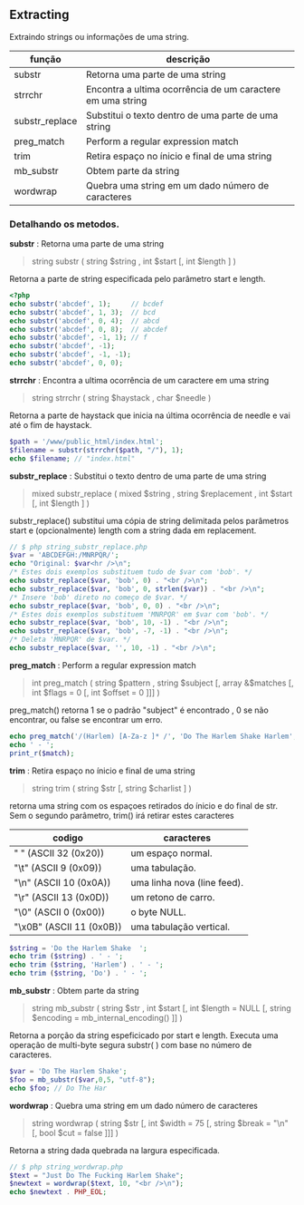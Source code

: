 ## Extracting

Extraindo strings ou informações de uma string.

função | descrição
--- | ---
substr | Retorna uma parte de uma string
strrchr | Encontra a ultima ocorrência de um caractere em uma string
substr_replace | Substitui o texto dentro de uma parte de uma string
preg_match | Perform a regular expression match
trim | Retira espaço no ínicio e final de uma string
mb_substr | Obtem parte da string
wordwrap | Quebra uma string em um dado número de caracteres

### Detalhando os metodos.

**substr** :  Retorna uma parte de uma string

> string substr ( string $string , int $start [, int $length ] )

Retorna a parte de string especificada pelo parâmetro start e length.

```php
<?php
echo substr('abcdef', 1);     // bcdef
echo substr('abcdef', 1, 3);  // bcd
echo substr('abcdef', 0, 4);  // abcd
echo substr('abcdef', 0, 8);  // abcdef
echo substr('abcdef', -1, 1); // f
echo substr('abcdef', -1);
echo substr('abcdef', -1, -1);
echo substr('abcdef', 0, 0);
```

**strrchr** :  Encontra a ultima ocorrência de um caractere em uma string

> string strrchr ( string $haystack , char $needle )

Retorna a parte de haystack que inicia na última ocorrência de needle e vai até o fim de haystack.

```php
$path = '/www/public_html/index.html';
$filename = substr(strrchr($path, "/"), 1);
echo $filename; // "index.html"
```

**substr_replace** : Substitui o texto dentro de uma parte de uma string

> mixed substr_replace ( mixed $string , string $replacement , int $start [, int $length ] )

substr_replace() substitui uma cópia de string delimitada pelos parâmetros start e (opcionalmente) length com a string dada em replacement.

```php
// $ php string_substr_replace.php
$var = 'ABCDEFGH:/MNRPQR/';
echo "Original: $var<hr />\n";
/* Estes dois exemplos substituem tudo de $var com 'bob'. */
echo substr_replace($var, 'bob', 0) . "<br />\n";
echo substr_replace($var, 'bob', 0, strlen($var)) . "<br />\n";
/* Insere 'bob' direto no começo de $var. */
echo substr_replace($var, 'bob', 0, 0) . "<br />\n";
/* Estes dois exemplos substituem 'MNRPQR' em $var com 'bob'. */
echo substr_replace($var, 'bob', 10, -1) . "<br />\n";
echo substr_replace($var, 'bob', -7, -1) . "<br />\n";
/* Deleta 'MNRPQR' de $var. */
echo substr_replace($var, '', 10, -1) . "<br />\n";
```

**preg_match** : Perform a regular expression match

>int preg_match ( string $pattern , string $subject [, array &$matches [, int $flags = 0 [, int $offset = 0 ]]] )


preg_match() retorna 1 se o padrão "subject" é encontrado , 0 se não encontrar, ou false se encontrar um erro.

```php
echo preg_match('/(Harlem) [A-Za-z ]* /', 'Do The Harlem Shake Harlem', $match);
echo ' - ';
print_r($match);
```

**trim** : Retira espaço no ínicio e final de uma string

> string trim ( string $str [, string $charlist ] )

retorna uma string com os espaçoes retirados do ínicio e do final de str. Sem o segundo parâmetro, trim() irá retirar estes caracteres

codigo | caracteres
--- | ---
" " (ASCII 32 (0x20)) | um espaço normal.
"\t" (ASCII 9 (0x09)) | uma tabulação.
"\n" (ASCII 10 (0x0A)) | uma linha nova (line feed).
"\r" (ASCII 13 (0x0D)) | um retono de carro.
"\0" (ASCII 0 (0x00)) | o byte NULL.
"\x0B" (ASCII 11 (0x0B)) | uma tabulação vertical.

```php
$string = 'Do the Harlem Shake  ';
echo trim ($string) . ' - ';
echo trim ($string, 'Harlem') . ' - ';
echo trim ($string, 'Do') . ' - ';
```

**mb_substr** : Obtem parte da string

> string mb_substr ( string $str , int $start [, int $length = NULL [, string $encoding = mb_internal_encoding() ]] )

Retorna a porção da string espeficicado por start e length.
Executa uma operação de multi-byte segura substr( ) com base no número de caracteres.

```php
$var = 'Do The Harlem Shake';
$foo = mb_substr($var,0,5, "utf-8");
echo $foo; // Do The Har
```

**wordwrap** : Quebra uma string em um dado número de caracteres

> string wordwrap ( string $str [, int $width = 75 [, string $break = "\n" [, bool $cut = false ]]] )

Retorna a string dada quebrada na largura especificada.

```php
// $ php string_wordwrap.php
$text = "Just Do The Fucking Harlem Shake";
$newtext = wordwrap($text, 10, "<br />\n");
echo $newtext . PHP_EOL;
```
